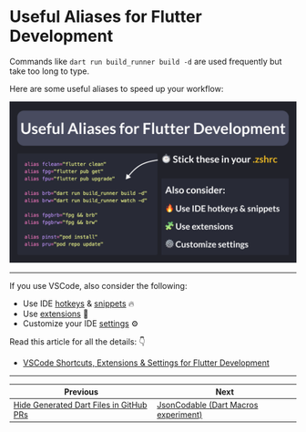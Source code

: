# Useful Aliases for Flutter Development

Commands like `dart run build_runner build -d` are used frequently but take too long to type.

Here are some useful aliases to speed up your workflow:

![](159.png)

<!--
Useful Aliases for Flutter Development

Stick these in your .zshrc:

alias fclean="flutter clean"
alias fpg="flutter pub get"
alias fpu="flutter pub upgrade"

alias brb="dart run build_runner build -d"
alias brw="dart run build_runner watch -d"

alias fpgbrb="fpg && brb"
alias fpgbrw="fpg && brw"

alias pinst="pod install"
alias pru="pod repo update"

Also consider:

- Use IDE hotkeys & snippets
- Use extensions
- Customize settings

-->

---

If you use VSCode, also consider the following:

- Use IDE [hotkeys](https://codewithandrea.com/articles/vscode-shortcuts-extensions-settings-flutter-development/#vscode-shortcuts-for-flutter-development) & [snippets](https://codewithandrea.com/articles/dart-flutter-code-generation/#create-code-snippets) 🔥
- Use [extensions](https://codewithandrea.com/articles/vscode-shortcuts-extensions-settings-flutter-development/#vscode-shortcuts-for-flutter-development) 🧩
- Customize your IDE [settings](https://codewithandrea.com/articles/vscode-shortcuts-extensions-settings-flutter-development/#vscode-shortcuts-for-flutter-development) ⚙️

Read this article for all the details: 👇

- [VSCode Shortcuts, Extensions & Settings for Flutter Development](https://codewithandrea.com/articles/vscode-shortcuts-extensions-settings-flutter-development/)

---

| Previous | Next |
| -------- | ---- |
| [Hide Generated Dart Files in GitHub PRs](../0158-hide-generated-files-with-gitattributes/index.md) | [JsonCodable (Dart Macros experiment)](../0160-dart-macros-json-codable/index.md) |
